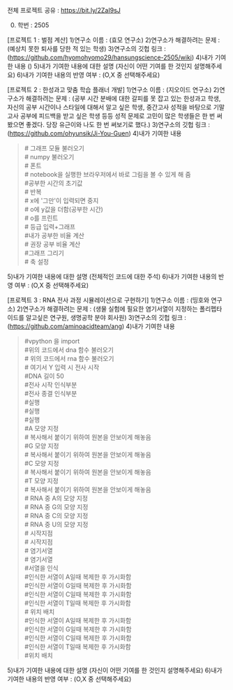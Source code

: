 전체 프로젝트 공유 : https://bit.ly/2ZaI9sJ

0. 학번 : 2505

[프로젝트 1 : 벌점 계산]
1)연구소 이름 : (효모 연구소)
2)연구소가 해결하려는 문제 : (예상치 못한 퇴사를 당한 적 있는 학생)
3)연구소의 깃헙 링크 : (https://github.com/hyomohyomo29/hansungscience-2505/wiki)
4)내가 기여한 내용
()
5)내가 기여한 내용에 대한 설명
(자신이 어떤 기여를 한 것인지 설명해주세요)
6)내가 기여한 내용의 반영 여부 : (O,X 중 선택해주세요)

[프로젝트 2 : 한성과고 맞춤 학습 플래너 개발]
1)연구소 이름 : (지오이드 연구소)
2)연구소가 해결하려는 문제 : (공부 시간 분배에 대한 갈피를 못 잡고 있는 한성과고 학생, 자신의 공부 시간이나 스타일에 대해서 알고 싶은 학생,  중간고사 성적을 바탕으로 기말고사 공부에 피드백을 받고 싶은 학생 등등 성적 문제로 고민이 많은 학생들은 한 번 써 봤으면 좋겠다. 당장 유근이와 나도 한 번 써보기로 했다.)
3)연구소의 깃헙 링크 : (https://github.com/ohyunsik/Ji-You-Guen)
4)내가 기여한 내용
<blockquote>
# 그래프 모듈 불러오기<br>
# numpy 불러오기<br>
# 폰트<br>
# notebook을 실행한 브라우저에서 바로 그림을 볼 수 있게 해 줌<br>
#공부한 시간의 초기값<br>
# 반복<br>
# x에 '그만'이 입력되면 중지<br>
# o에 y값을 더함(공부한 시간)<br>
# o를 프린트<br>
# 등급 입력+그래프<br>
#내가 공부한 비율 계산<br>
# 권장 공부 비율 계산<br>
#그래프 그리기<br>
# 축 설정<br>
</blockquote>
5)내가 기여한 내용에 대한 설명
(전체적인 코드에 대한 주석)
6)내가 기여한 내용의 반영 여부 : (O,X 중 선택해주세요)

[프로젝트 3 : RNA 전사 과정 시뮬레이션으로 구현하기]
1)연구소 이름 : (띵호와 연구소)
2)연구소가 해결하려는 문제 : (생물 실험에 필요한 염기서열이 지정하는 폴리펩타이드를 알고싶은 연구원, 생명공학 분야 회사원)
3)연구소의 깃헙 링크 : (https://github.com/aminoacidteam/ang)
4)내가 기여한 내용
<blockquote>
#vpython 을 import<br>
#위의 코드에서 dna 함수 불러오기<br>
# 위의 코드에서 rna 함수 불러오기<br>
# 여기서 Y 입력 시 전사 시작<br>
#DNA 길이 50<br>
#전사 시작 인식부분<br>
#전사 종결 인식부분<br>
#실행<br>
#실행<br>
#실행<br>
#A 모양 지정<br>
# 복사해서 붙이기 위하여 원본을 안보이게 해놓음<br>
#G 모양 지정<br>
 # 복사해서 붙이기 위하여 원본을 안보이게 해놓음<br>
#C 모양 지정<br>
# 복사해서 붙이기 위하여 원본을 안보이게 해놓음<br>
#T 모양 지정<br>
# 복사해서 붙이기 위하여 원본을 안보이게 해놓음<br>
 # RNA 중 A의 모양 지정<br>
 # RNA 중 G의 모양 지정<br>
 # RNA 중 C의 모양 지정<br>
 # RNA 중 U의 모양 지정<br>
# 시작지점<br>
# 시작지점<br>
# 염기서열<br>
 # 염기서열<br>
#서열을 인식<br>
#인식한 서열이 A일때 복제한 후 가시화함<br>
 #인식한 서열이 G일때 복제한 후 가시화함<br>
 #인식한 서열이 C일때 복제한 후 가시화함<br>
#인식한 서열이 T일때 복제한 후 가시화함<br>
# 위치 배치<br>
 #인식한 서열이 A일때 복제한 후 가시화함<br>
 #인식한 서열이 G일때 복제한 후 가시화함<br>
 #인식한 서열이 C일때 복제한 후 가시화함<br>
 #인식한 서열이 T일때 복제한 후 가시화함<br>
 #위치 배치<br>
 </blockquote>
5)내가 기여한 내용에 대한 설명
(자신이 어떤 기여를 한 것인지 설명해주세요)
6)내가 기여한 내용의 반영 여부 : (O,X 중 선택해주세요)
